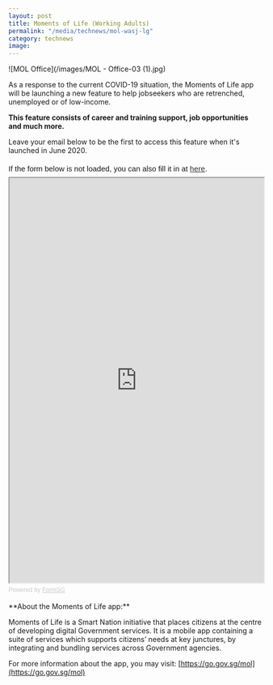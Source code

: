 ```yaml
---
layout: post
title: Moments of Life (Working Adults) 
permalink: "/media/technews/mol-wasj-lg"
category: technews
image:
---
```


![MOL Office](/images/MOL - Office-03 (1).jpg)

As a response to the current COVID-19 situation, the Moments of Life app will be launching a new feature to help jobseekers who are retrenched, unemployed or of low-income. 

**This feature consists of career and training support, job opportunities and much more.**

Leave your email below to be the first to access this feature when it's launched in June 2020. 

<div style="font-family:Sans-Serif;font-size:15px;color:#000;opacity:0.9;padding-top:5px;padding-bottom:8px">If the form below is not loaded, you can also fill it in at <a href="https://form.gov.sg/5eb917530dfc410011e24e6c">here</a>.</div>

<!-- Change the width and height values to suit you best -->
<iframe id="iframe" src="https://form.gov.sg/5eb917530dfc410011e24e6c" style="width:100%;height:800px"></iframe>

<div style="font-family:Sans-Serif;font-size:12px;color:#999;opacity:0.5;padding-top:5px">Powered by <a href="https://form.gov.sg" style="color: #999">FormSG</a></div>

<br>
**About the Moments of Life app:**

Moments of Life is a Smart Nation initiative that places citizens at the centre of developing digital Government services. It is a mobile app containing a suite of services which supports citizens’ needs at key junctures, by integrating and bundling services across Government agencies.

For more information about the app, you may visit: [https://go.gov.sg/mol](https://go.gov.sg/mol)

